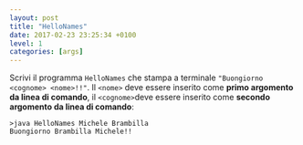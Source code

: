 ```yaml
---
layout: post
title: "HelloNames"
date: 2017-02-23 23:25:34 +0100
level: 1
categories: [args]
---
```


Scrivi il programma `HelloNames` che stampa a terminale `"Buongiorno <cognome> <nome>!!"`. Il `<nome>` deve essere inserito come **primo argomento da linea di comando**, il `<cognome>`deve essere inserito come **secondo argomento da linea di comando**:

~~~text
>java HelloNames Michele Brambilla
Buongiorno Brambilla Michele!!
~~~